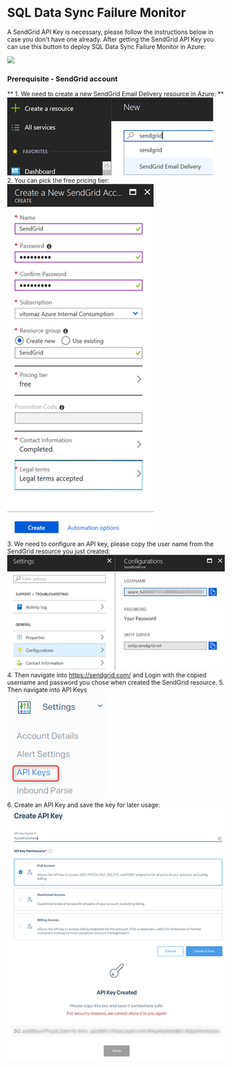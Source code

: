 # SQL Data Sync Failure Monitor


A SendGrid API Key is necessary, please follow the instructions below in case you don't have one already.
After getting the SendGrid API Key you can use this button to deploy SQL Data Sync Failure Monitor in Azure:

<a href="https://portal.azure.com/#create/Microsoft.Template/uri/https%3A%2F%2Fraw.githubusercontent.com%2Fvitomaz-msft%2FSQLDataSyncFailureMonitor%2Fmaster%2Ftemplate.json" target="_blank">
    <img src="http://azuredeploy.net/deploybutton.png"/>
</a>


### Prerequisite - SendGrid account
** 1. We need to create a new SendGrid Email Delivery resource in Azure: **
<br/>
![Pic1](pic1.png)
<br/>
2. You can pick the free pricing tier:
<br/>
![Pic2](pic2.png)
<br/>
3. We need to configure an API key, please copy the user name from the SendGrid resource you just created:
<br/>
![Pic3](pic3.png)
<br/>
4. Then navigate into https://sendgrid.com/
and Login with the copied username and password you chose when created the SendGrid resource.
5. Then navigate into API Keys 
<br/>
![Pic4](pic4.png)
<br/>
6. Create an API Key and save the key for later usage:
![Pic5](pic5.png)
<br/>
![Pic6](pic6.png)
